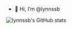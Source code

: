- 👋 Hi, I’m @lynnssb

<!---
lynnssb/lynnssb is a ✨ special ✨ repository because its `README.md` (this file) appears on your GitHub profile.
You can click the Preview link to take a look at your changes.
--->

![lynnssb's GitHub stats](https://github-readme-stats.vercel.app/api?username=lynnssb&show_icons=true&theme=synthwave)
